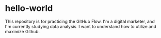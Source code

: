 # hello-world
This repository is for practicing the GitHub Flow.
I'm a digital marketer, and I'm currently studying data analysis.
I want to understand how to utilize and maximize Github.

